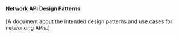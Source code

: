 #### Network API Design Patterns

[A document about the intended design patterns and use cases for networking APIs.]
